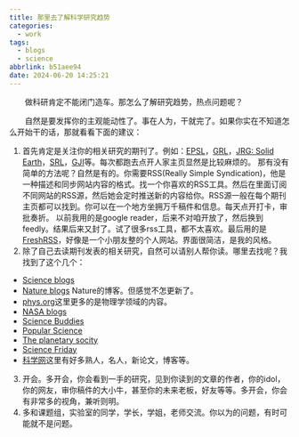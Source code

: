 ```yaml
---
title: 那里去了解科学研究趋势
categories:
  - work
tags:
  - blogs
  - science
abbrlink: b51aee94
date: 2024-06-20 14:25:21
---
```

&emsp;&emsp;做科研肯定不能闭门造车。那怎么了解研究趋势，热点问题呢？
<!--less-->
&emsp;&emsp;自然是要发挥你的主观能动性了。事在人为，干就完了。如果你实在不知道怎么开始干的话，那就看看下面的建议：
1. 首先肯定是关注你的相关研究的期刊了。例如：[EPSL](https://www.sciencedirect.com/journal/earth-and-planetary-science-letters)，[GRL](https://agupubs.onlinelibrary.wiley.com/journal/19448007)，[JRG: Solid Earth](https://agupubs.onlinelibrary.wiley.com/journal/21699356)，[SRL](https://www.seismosoc.org/publications/srl/)，[GJI](https://academic.oup.com/gji/)等。每次都跑去点开人家主页显然是比较麻烦的。
那有没有简单的方法呢？自然是有的。你需要RSS(Really Simple Syndication)，他是一种描述和同步网站内容的格式。找一个你喜欢的RSS工具。然后在里面订阅不同网站的RSS源，然后她会定时推送新的内容给你。RSS源一般在每个期刊主页都可以找到。你可以在一个地方坐拥万千稿件和信息。每天点开打卡，审批奏折。
以前我用的是google reader，后来不对咱开放了，然后换到feedly。结果后来又封了。试了很多rss工具，都不太喜欢。最后用的是[FreshRSS](https://rss.othing.xyz/)，好像是一个小朋友整的个人网站。界面很简洁，是我的风格。
2. 除了自己去读期刊发表的相关研究，自然可以请别人帮你读。哪里去找呢？我找到了这个几个：
 - [Science blogs](https://www.science.org/blogs)
 - [Nature blogs](https://blogs.nature.com/) Nature的博客。但感觉不怎更新了。
 - [phys.org](https://phys.org/)这里更多的是物理学领域的内容。
 - [NASA blogs](https://blogs.nasa.gov/)
 - [Science Buddies](https://www.sciencebuddies.org/)
 - [Popular Science](https://www.popsci.com/)
 - [The planetary socity](https://www.planetary.org/articles)
 - [Science Friday](https://www.sciencefriday.com/series/educator-collaborative/)
 - [科学网](https://blog.sciencenet.cn/blog.php)这里有好多熟人，名人，新论文，博客等。
3. 开会。多开会，你会看到一手的研究，见到你读到的文章的作者，你的idol，你的网友，审你稿件的大小牛，甚至你的未来老板，好友等等。多开会，你会有非常多的视角，兼听则明。
4. 多和课题组，实验室的同学，学长，学姐，老师交流。你以为的问题，有时可能就不是问题。
